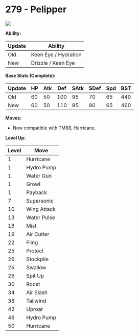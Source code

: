 # 279 - Pelipper
![][279]

**Ability:**

Update | Ability
---    | ---
Old    | Keen Eye / Hydration
New    | Drizzle / Keen Eye

**Base Stats (Complete):**

Update | HP | Atk | Def | SAtk | SDef | Spd | BST
---    | ---| --- | --- | ---  | ---  | --- | ---
Old    | 60 |  50 |  100 |  95  |  70  |  65  |  440
New    | 60 |  50 |  110 |  95  |  80  |  65  |  460

**Moves:**

 - Now compatible with TM88, Hurricane.

**Level Up:**

Level | Move
---   | ---
  1   | Hurricane
  1   | Hydro Pump
  1   | Water Gun
  1   | Growl
  1   | Payback
  7   | Supersonic
 10   | Wing Attack
 13   | Water Pulse
 16   | Mist
 19   | Air Cutter
 22   | Fling
 25   | Protect
 26   | Stockpile
 26   | Swallow
 26   | Spit Up
 30   | Roost
 34   | Air Slash
 38   | Tailwind
 42   | Uproar
 46   | Hydro Pump
 50   | Hurricane



[279]: /img/pokemon/279.png
